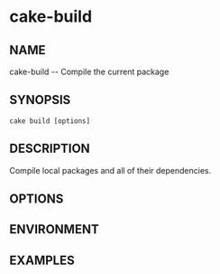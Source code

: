 # cake-build

## NAME

cake-build -- Compile the current package

## SYNOPSIS

`cake build [options]`

## DESCRIPTION

Compile local packages and all of their dependencies.

## OPTIONS

## ENVIRONMENT

## EXAMPLES

